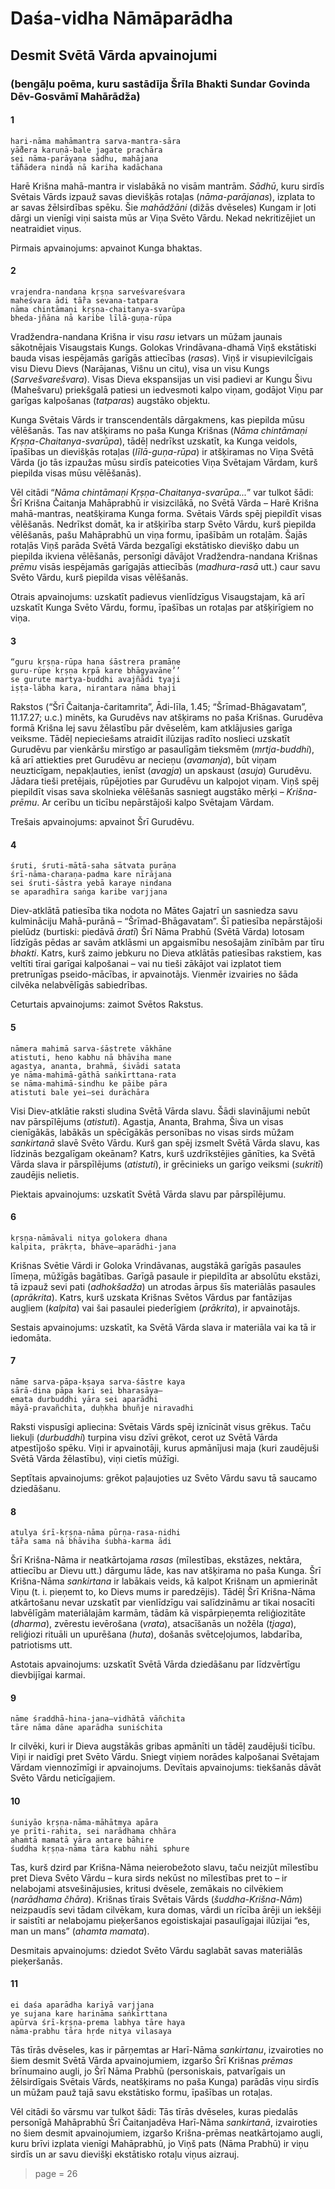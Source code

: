 # Daśa-vidha Nāmāparādha

## Desmit Svētā Vārda apvainojumi

### (bengāļu poēma, kuru sastādīja Šrīla Bhakti Sundar Govinda Dēv-Gosvāmī Mahārādža)

#### 1

    hari-nāma mahāmantra sarva-mantra-sāra
    yā̐dera karuṇā-bale jagate prachāra
    sei nāma-parāyaṇa sādhu, mahājana
    tā̐hādera nindā nā kariha kadāchana

Harē Krišna mahā-mantra ir vislabākā no visām mantrām. *Sādhū*, kuru sirdīs Svētais Vārds izpauž savas dievišķās rotaļas (*nāma-parājanas*), izplata to ar savas žēlsirdības spēku. Šie *mahādžāni* (dižās dvēseles) Kungam ir ļoti dārgi un vienīgi viņi saista mūs ar Viņa Svēto Vārdu. Nekad nekritizējiet un neatraidiet viņus.

Pirmais apvainojums: apvainot Kunga bhaktas.

#### 2

    vrajendra-nandana kṛṣṇa sarveśvareśvara
    maheśvara ādi tā̐ra sevana-tatpara
    nāma chintāmaṇi kṛṣṇa-chaitanya-svarūpa
    bheda-jñāna nā karibe līlā-guṇa-rūpa

Vradžendra-nandana Krišna ir visu *rasu* ietvars un mūžam jaunais sākotnējais Visaugstais Kungs. Golokas Vrindāvana-dhamā Viņš ekstātiski bauda visas iespējamās garīgās attiecības (*rasas*). Viņš ir visupievilcīgais visu Dievu Dievs (Narājanas, Višnu un citu), visa un visu Kungs (*Sarvešvarešvara*). Visas Dieva ekspansijas un visi padievi ar Kungu Šivu (Mahešvaru) priekšgalā patiesi un iedvesmoti kalpo viņam, godājot Viņu par garīgas kalpošanas (*tatparas*) augstāko objektu.

Kunga Svētais Vārds ir transcendentāls dārgakmens, kas piepilda mūsu vēlēšanās. Tas nav atšķirams no paša Kunga Krišnas (*Nāma chintāmaṇi Kṛṣṇa-Chaitanya-svarūpa*), tādēļ nedrīkst uzskatīt, ka Kunga veidols, īpašības un dievišķās rotaļas (*līlā-guṇa-rūpa*) ir atšķiramas no Viņa Svētā Vārda (jo tās izpaužas mūsu sirdīs pateicoties Viņa Svētajam Vārdam, kurš piepilda visas mūsu vēlēšanās).

Vēl citādi “*Nāma chintāmaṇi Kṛṣṇa-Chaitanya-svarūpa...*” var tulkot šādi: Šrī Krišna Čaitanja Mahāprabhū ir visizcilākā, no Svētā Vārda – Harē Krišna mahā-mantras, neatšķirama Kunga forma. Svētais Vārds spēj piepildīt visas vēlēšanās. Nedrīkst domāt, ka ir atšķirība starp Svēto Vārdu, kurš piepilda vēlēšanās, pašu Mahāprabhū un viņa formu, īpašībām un rotaļām. Šajās rotaļās Viņš parāda Svētā Vārda bezgalīgi ekstātisko dievišķo dabu un piepilda ikviena vēlēšanās, personīgi dāvājot Vradžendra-nandana Krišnas *prēmu* visās iespējamās garīgajās attiecībās (*madhura-rasā* utt.) caur savu Svēto Vārdu, kurš piepilda visas vēlēšanās.

Otrais apvainojums: uzskatīt padievus vienlīdzīgus Visaugstajam, kā arī uzskatīt Kunga Svēto Vārdu, formu, īpašības un rotaļas par atšķirīgiem no viņa.

#### 3

    “guru kṛṣṇa-rūpa hana śāstrera pramāṇe
    guru-rūpe kṛṣṇa kṛpā kare bhāgyavāne’’
    se gurute martya-buddhi avajñādi tyaji
    iṣṭa-lābha kara, nirantara nāma bhaji

Rakstos (“Šrī Čaitanja-čaritamrita”, Ādi-līla, 1.45; “Šrīmad-Bhāgavatam”, 11.17.27; u.c.) minēts, ka Gurudēvs nav atšķirams no paša Krišnas. Gurudēva formā Krišna lej savu žēlastību pār dvēselēm, kam atklājusies garīga veiksme. Tādēļ nepieciešams atraidīt ilūzijas radīto noslieci uzskatīt Gurudēvu par vienkāršu mirstīgo ar pasaulīgām tieksmēm (*mrtja-buddhi*), kā arī attiekties pret Gurudēvu ar necieņu (*avamanja*), būt viņam neuzticīgam, nepakļauties, ienīst (*avagja*) un apskaust (*asuja*) Gurudēvu. Jādara tieši pretējais, rūpējoties par Gurudēvu un kalpojot viņam. Viņš spēj piepildīt visas sava skolnieka vēlēšanās sasniegt augstāko mērķi – *Krišna-prēmu*. Ar cerību un ticību nepārstājoši kalpo Svētajam Vārdam.

Trešais apvainojums: apvainot Šrī Gurudēvu.

#### 4

    śruti, śruti-mātā-saha sātvata purāṇa
    śrī-nāma-charaṇa-padma kare nīrājana
    sei śruti-śāstra yebā karaye nindana
    se aparadhīra saṅga karibe varjjana 

Diev-atklātā patiesība tika nodota no Mātes Gajatrī un sasniedza savu kulmināciju Mahā-purānā – “Šrīmad-Bhāgavatam”. Šī patiesība nepārstājoši pielūdz (burtiski: piedāvā *āratī*) Šrī Nāma Prabhū (Svētā Vārda) lotosam līdzīgās pēdas ar savām atklāsmi un apgaismību nesošajām zinībām par tīru *bhakti*. Katrs, kurš zaimo jebkuru no Dieva atklātās patiesības rakstiem, kas veltīti tīrai garīgai kalpošanai – vai nu tieši zākājot vai izplatot tiem pretrunīgas pseido-mācības, ir apvainotājs. Vienmēr izvairies no šāda cilvēka nelabvēlīgās sabiedrības.

Ceturtais apvainojums: zaimot Svētos Rakstus.

#### 5

    nāmera mahimā sarva-śāstrete vākhāne
    atistuti, heno kabhu nā bhāviha mane
    agastya, ananta, brahmā, śivādi satata
    ye nāma-mahimā-gāthā saṅkīrttana-rata
    se nāma-mahimā-sindhu ke pāibe pāra
    atistuti bale yei—sei durāchāra

Visi Diev-atklātie raksti sludina Svētā Vārda slavu. Šādi slavinājumi nebūt nav pārspīlējums (*atistuti*). Agastja, Ananta, Brahma, Šiva un visas cienīgākās, labākās un spēcīgākās personības no visas sirds mūžam *sankirtanā* slavē Svēto Vārdu. Kurš gan spēj izsmelt Svētā Vārda slavu, kas līdzinās bezgalīgam okeānam? Katrs, kurš uzdrīkstējies gānīties, ka Svētā Vārda slava ir pārspīlējums (*atistuti*), ir grēcinieks un garīgo veiksmi (*sukritī*) zaudējis nelietis.

Piektais apvainojums: uzskatīt Svētā Vārda slavu par pārspīlējumu.

#### 6

    kṛṣṇa-nāmāvali nitya golokera dhana
    kalpita, prākṛta, bhāve—aparādhi-jana

Krišnas Svētie Vārdi ir Goloka Vrindāvanas, augstākā garīgās pasaules līmeņa, mūžīgās bagātības. Garīgā pasaule ir piepildīta ar absolūtu ekstāzi, tā izpauž sevi pati (*adhokšadža*) un atrodas ārpus šīs materiālās pasaules (*aprākrita*). Katrs, kurš uzskata Krišnas Svētos Vārdus par fantāzijas augļiem (*kalpita*) vai šai pasaulei piederīgiem (*prākrita*), ir apvainotājs.

Sestais apvainojums: uzskatīt, ka Svētā Vārda slava ir materiāla vai ka tā ir iedomāta.

#### 7

    nāme sarva-pāpa-kṣaya sarva-śāstre kaya
    sārā-dina pāpa kari sei bharasāya—
    emata durbuddhi yāra sei aparādhi
    māyā-pravañchita, duḥkha bhuñje niravadhi

Raksti vispusīgi apliecina: Svētais Vārds spēj iznīcināt visus grēkus. Taču liekuļi (*durbuddhi*) turpina visu dzīvi grēkot, cerot uz Svētā Vārda atpestījošo spēku. Viņi ir apvainotāji, kurus apmānījusi maja (kuri zaudējuši Svētā Vārda žēlastību), viņi cietīs mūžīgi.

Septītais apvainojums: grēkot paļaujoties uz Svēto Vārdu savu tā saucamo dziedāšanu.

#### 8

    atulya śrī-kṛṣṇa-nāma pūrṇa-rasa-nidhi
    tā̐ra sama nā bhāviha śubha-karma ādi

Šrī Krišna-Nāma ir neatkārtojama *rasas* (mīlestības, ekstāzes, nektāra, attiecību ar Dievu utt.) dārgumu lāde, kas nav atšķirama no paša Kunga. Šrī Krišna-Nāma *sankirtana* ir labākais veids, kā kalpot Krišnam un apmierināt Viņu (t. i. pieņemt to, ko Dievs mums ir paredzējis). Tādēļ Šrī Krišna-Nāma atkārtošanu nevar uzskatīt par vienlīdzīgu vai salīdzināmu ar tikai nosacīti labvēlīgām materiālajām karmām, tādām kā vispārpieņemta reliģiozitāte (*dharma*), zvērestu ievērošana (*vrata*), atsacīšanās un nožēla (*tjaga*), reliģiozi rituāli un upurēšana (*huta*), došanās svētceļojumos, labdarība, patriotisms utt.

Astotais apvainojums: uzskatīt Svētā Vārda dziedāšanu par līdzvērtīgu dievbijīgai karmai.

#### 9

    nāme śraddhā-hina-jana—vidhātā vāñchita
    tāre nāma dāne aparādha suniśchita

Ir cilvēki, kuri ir Dieva augstākās gribas apmānīti un tādēļ zaudējuši ticību. Viņi ir naidīgi pret Svēto Vārdu. Sniegt viņiem norādes kalpošanai Svētajam Vārdam viennozīmīgi ir apvainojums.
Devītais apvainojums: tiekšanās dāvāt Svēto Vārdu neticīgajiem.

#### 10

    śuniyāo kṛṣṇa-nāma-māhātmya apāra
    ye prīti-rahita, sei narādhama chhāra
    ahaṁtā mamatā yāra antare bāhire
    śuddha kṛṣṇa-nāma tāra kabhu nāhi sphure

Tas, kurš dzird par Krišna-Nāma neierobežoto slavu, taču neizjūt mīlestību pret Dieva Svēto Vārdu – kura sirds nekūst no mīlestības pret to – ir nelabojami atsvešinājusies, kritusi dvēsele, zemākais no cilvēkiem (*narādhama čhāra*). Krišnas tīrais Svētais Vārds (*šuddha-Krišna-Nām*) neizpaudīs sevi tādam cilvēkam, kura domas, vārdi un rīcība ārēji un iekšēji ir saistīti ar nelabojamu pieķeršanos egoistiskajai pasaulīgajai ilūzijai “es, man un mans” (*ahamta mamata*).

Desmitais apvainojums: dziedot Svēto Vārdu saglabāt savas materiālās pieķeršanās.

#### 11

    ei daśa aparādha kariyā varjjana
    ye sujana kare harināma saṅkīrttana
    apūrva śrī-kṛṣṇa-prema labhya tāre haya
    nāma-prabhu tāra hṛde nitya vilasaya

Tās tīrās dvēseles, kas ir pārņemtas ar Harī-Nāma *sankirtanu*, izvairoties no šiem desmit Svētā Vārda apvainojumiem, izgaršo Šrī Krišnas *prēmas* brīnumaino augli, jo Šrī Nāma Prabhū (personiskais, patvarīgais un žēlsirdīgais Svētais Vārds, neatšķirams no paša Kunga) parādās viņu sirdīs un mūžam pauž tajā savu ekstātisko formu, īpašības un rotaļas.

Vēl citādi šo vārsmu var tulkot šādi: Tās tīrās dvēseles, kuras piedalās personīgā Mahāprabhū Šrī Čaitanjadēva Harī-Nāma *sankirtanā*, izvairoties no šiem desmit apvainojumiem, izgaršo Krišna-prēmas neatkārtojamo augli, kuru brīvi izplata vienīgi Mahāprabhū, jo Viņš pats (Nāma Prabhū) ir viņu sirdīs un ar savu dievišķi ekstātisko rotaļu viņus aizrauj.


> page = 26
